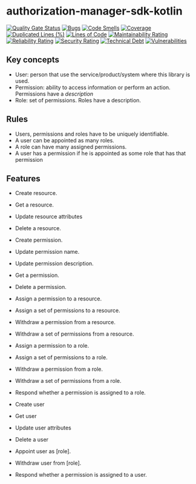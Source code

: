 # authorization-manager-sdk-kotlin

[![Quality Gate Status](https://sonarcloud.io/api/project_badges/measure?project=beforeigners_authorization-manager-sdk-kotlin&metric=alert_status)](https://sonarcloud.io/dashboard?id=beforeigners_authorization-manager-sdk-kotlin)
[![Bugs](https://sonarcloud.io/api/project_badges/measure?project=beforeigners_authorization-manager-sdk-kotlin&metric=bugs)](https://sonarcloud.io/dashboard?id=beforeigners_authorization-manager-sdk-kotlin)
[![Code Smells](https://sonarcloud.io/api/project_badges/measure?project=beforeigners_authorization-manager-sdk-kotlin&metric=code_smells)](https://sonarcloud.io/dashboard?id=beforeigners_authorization-manager-sdk-kotlin)
[![Coverage](https://sonarcloud.io/api/project_badges/measure?project=beforeigners_authorization-manager-sdk-kotlin&metric=coverage)](https://sonarcloud.io/dashboard?id=beforeigners_authorization-manager-sdk-kotlin)
[![Duplicated Lines (%)](https://sonarcloud.io/api/project_badges/measure?project=beforeigners_authorization-manager-sdk-kotlin&metric=duplicated_lines_density)](https://sonarcloud.io/dashboard?id=beforeigners_authorization-manager-sdk-kotlin)
[![Lines of Code](https://sonarcloud.io/api/project_badges/measure?project=beforeigners_authorization-manager-sdk-kotlin&metric=ncloc)](https://sonarcloud.io/dashboard?id=beforeigners_authorization-manager-sdk-kotlin)
[![Maintainability Rating](https://sonarcloud.io/api/project_badges/measure?project=beforeigners_authorization-manager-sdk-kotlin&metric=sqale_rating)](https://sonarcloud.io/dashboard?id=beforeigners_authorization-manager-sdk-kotlin)
[![Reliability Rating](https://sonarcloud.io/api/project_badges/measure?project=beforeigners_authorization-manager-sdk-kotlin&metric=reliability_rating)](https://sonarcloud.io/dashboard?id=beforeigners_authorization-manager-sdk-kotlin)
[![Security Rating](https://sonarcloud.io/api/project_badges/measure?project=beforeigners_authorization-manager-sdk-kotlin&metric=security_rating)](https://sonarcloud.io/dashboard?id=beforeigners_authorization-manager-sdk-kotlin)
[![Technical Debt](https://sonarcloud.io/api/project_badges/measure?project=beforeigners_authorization-manager-sdk-kotlin&metric=sqale_index)](https://sonarcloud.io/dashboard?id=beforeigners_authorization-manager-sdk-kotlin)
[![Vulnerabilities](https://sonarcloud.io/api/project_badges/measure?project=beforeigners_authorization-manager-sdk-kotlin&metric=vulnerabilities)](https://sonarcloud.io/dashboard?id=beforeigners_authorization-manager-sdk-kotlin)

## Key concepts

- User: person that use the service/product/system where this library is used.
- Permission: ability to access information or perform an action. Permissions have a *description*
- Role: set of permissions. Roles have a description.

## Rules

- Users, permissions and roles have to be uniquely identifiable.
- A user can be appointed as many roles.
- A role can have many assigned permissions.
- A user has a permission if he is appointed as some role that has that permission

## Features

- Create resource.
- Get a resource.
- Update resource attributes
- Delete a resource.

- Create permission.
- Update permission name.
- Update permission description.
- Get a permission.
- Delete a permission.
- Assign a permission to a resource.
- Assign a set of permissions to a resource.
- Withdraw a permission from a resource.
- Withdraw a set of permissions from a resource.

- Assign a permission to a role.
- Assign a set of permissions to a role.
- Withdraw a permission from a role.
- Withdraw a set of permissions from a role.
- Respond whether a permission is assigned to a role.

- Create user
- Get user
- Update user attributes
- Delete a user
- Appoint user as [role].
- Withdraw user from [role].
- Respond whether a permission is assigned to a user.